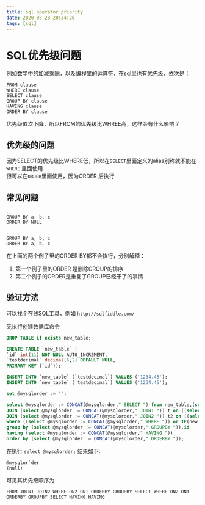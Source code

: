 ```yaml
---
title: sql operator priority
date: 2020-08-28 20:34:26
tags: [sql]
---
```


# SQL优先级问题

例如数学中的加减乘除，以及编程里的运算符，在sql里也有优先级，依次是：

```
FROM clause
WHERE clause
SELECT clause
GROUP BY clause
HAVING clause
ORDER BY clause
```

优先级依次下降，所以FROM的优先级比WHREE高，这样会有什么影响？ 

## 优先级的问题

因为SELECT的优先级比WHERE低，所以在`SELECT`里面定义的alias别称就不能在`WHERE` 里面使用  
但可以在`ORDER`里面使用，因为ORDER 后执行  


## 常见问题

```
...
GROUP BY a, b, c
ORDER BY NULL
```

```
. . .
GROUP BY a, b, c
ORDER BY a, b, c
```

在上面的两个例子里的ORDER BY都不会执行，分别解释：

1. 第一个例子里的ORDER 是删除GROUP的排序
2. 第二个例子的ORDER是重复了GROUP已经干了的事情

## 验证方法

可以找个在线SQL工具，例如 `http://sqlfiddle.com/`  

先执行创建数据库命令 
```sql
DROP TABLE if exists new_table;

CREATE TABLE `new_table` (
`id` int(11) NOT NULL AUTO_INCREMENT,
`testdecimal` decimal(6,2) DEFAULT NULL,
PRIMARY KEY (`id`));

INSERT INTO `new_table` (`testdecimal`) VALUES ('1234.45');
INSERT INTO `new_table` (`testdecimal`) VALUES ('1234.45');

set @mysqlorder := '';

select @mysqlorder := CONCAT(@mysqlorder," SELECT ") from new_table,(select @mysqlorder := CONCAT(@mysqlorder," FROM ")) tt
JOIN (select @mysqlorder := CONCAT(@mysqlorder," JOIN1 ")) t on ((select @mysqlorder := CONCAT(@mysqlorder," ON1 ")) or rand() < 1)
JOIN (select @mysqlorder := CONCAT(@mysqlorder," JOIN2 ")) t2 on ((select @mysqlorder := CONCAT(@mysqlorder," ON2 ")) or rand() < 1)
where ((select @mysqlorder := CONCAT(@mysqlorder," WHERE ")) or IF(new_table.testdecimal = 1234.45,true,false))
group by (select @mysqlorder := CONCAT(@mysqlorder," GROUPBY ")),id
having (select @mysqlorder := CONCAT(@mysqlorder," HAVING "))
order by (select @mysqlorder := CONCAT(@mysqlorder," ORDERBY "));
```

在执行 `select @mysqlorder;` 结果如下:
```
@mysqlor`der
(null)
```

可见其优先级顺序为
```
FROM JOIN1 JOIN2 WHERE ON2 ON1 ORDERBY GROUPBY SELECT WHERE ON2 ON1 ORDERBY GROUPBY SELECT HAVING HAVING
```
